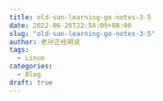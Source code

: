 ```yaml
---
title: old-sun-learning-go-notes-3-5
date: 2022-06-26T22:54:09+08:00
slug: "old-sun-learning-go-notes-3-5"
author: 老孙正经胡说
tags:
  - Linux
categories:
  - Blog
draft: true
---
```


